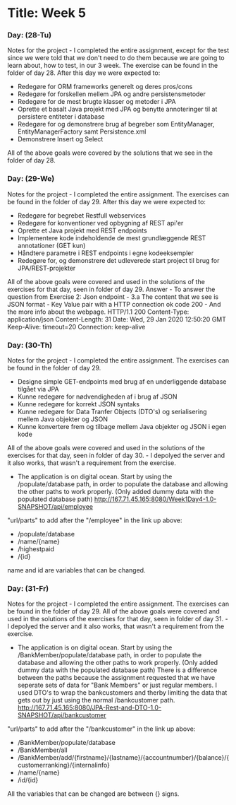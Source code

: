 # Title: Week 5

### Day: (28-Tu)
Notes for the project -
I completed the entire assignment, except for the test since we were told that we don't need to do them
because we are going to learn about, how to test, in our 3 week.
The exercise can be found in the folder of day 28.
After this day we were expected to:
  * Redegøre for ORM frameworks generelt og deres pros/cons
  * Redegøre for forskellen mellem JPA og andre persistensmetoder
  * Redegøre for de mest brugte klasser og metoder i JPA
  * Oprette et basalt Java projekt med JPA og benytte annoteringer til at persistere entiteter i database
  * Redegøre for og demonstrere brug af begreber som EntityManager, EntityManagerFactory samt Persistence.xml
  * Demonstrere Insert og Select

All of the above goals were covered by the solutions that we see in the folder of day 28.

### Day: (29-We)
Notes for the project -
I completed the entire assignment.
The exercises can be found in the folder of day 29.
After this day we were expected to:
  * Redegøre for begrebet Restfull webservices
  * Redegøre for konventioner ved opbygning af REST api'er
  * Oprette et Java projekt med REST endpoints
  * Implementere kode indeholdende de mest grundlæggende REST annotationer (GET kun)
  * Håndtere parametre i REST endpoints i egne kodeeksempler
  * Redegøre for, og demonstrere det udleverede start project til brug for JPA/REST-projekter

All of the above goals were covered and used in the solutions of the exercises for that day, seen in folder
of day 29.
Answer - 
To answer the question from Exercise 2: Json endpoint - 3.a
The content that we see is JSON format - Key Value pair with a HTTP connection ok code 200 - 
And the more info about the webpage.
HTTP/1.1 200 
Content-Type: application/json
Content-Length: 31
Date: Wed, 29 Jan 2020 12:50:20 GMT
Keep-Alive: timeout=20
Connection: keep-alive

### Day: (30-Th)
Notes for the project -
I completed the entire assignment.
The exercises can be found in the folder of day 29.
  * Designe simple GET-endpoints med brug af en underliggende database tilgået via JPA
  * Kunne redegøre for nødvendigheden af i brug af JSON
  * Kunne redegøre for korrekt JSON syntaks
  * Kunne redegøre for Data Tranfer Objects (DTO's) og serialisering mellem Java objekter og JSON
  * Kunne konvertere frem og tilbage mellem Java objekter og JSON i egen kode

All of the above goals were covered and used in the solutions of the exercises for that day, seen in folder
of day 30. - I depolyed the server and it also works, that wasn't a requirement from the exercise.
- The application is on digital ocean.
Start by using the /populate/database path, in order to populate the database 
and allowing the other paths to work properly.
(Only added dummy data with the populated database path)
http://167.71.45.165:8080/Week1Day4-1.0-SNAPSHOT/api/employee

"url/parts" to add after the "/employee" in the link up above:
  * /populate/database
  * /name/{name}
  * /highestpaid
  * /{id}
 
name and id are variables that can be changed.

### Day: (31-Fr)
Notes for the project -
I completed the entire assignment.
The exercises can be found in the folder of day 29.
All of the above goals were covered and used in the solutions of the exercises for that day, seen in folder
of day 31. - I depolyed the server and it also works, that wasn't a requirement from the exercise.
- The application is on digital ocean.
Start by using the /BankMember/populate/database path, in order to populate the database 
and allowing the other paths to work properly.
(Only added dummy data with the populated database path)
There is a difference between the paths because the assignment requested that we have seperate
sets of data for "Bank Members" or just regular members. I used DTO's to wrap the bankcustomers
and therby limiting the data that gets out by just using the normal /bankcustomer path.
http://167.71.45.165:8080/JPA-Rest-and-DTO-1.0-SNAPSHOT/api/bankcustomer

"url/parts" to add after the "/bankcustomer" in the link up above:
  * /BankMember/populate/database
  * /BankMember/all
  * /BankMember/add/{firstname}/{lastname}/{accountnumber}/{balance}/{customerranking}/{internalinfo}
  * /name/{name}
  * /id/{id}

All the variables that can be changed are between {} signs. 

